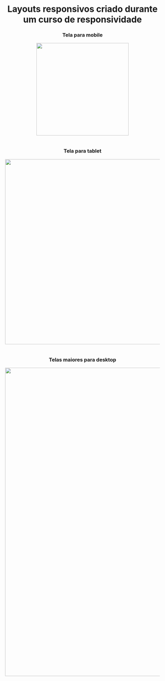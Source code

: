 <h1 align="center">Layouts responsivos criado durante um curso de responsividade</h1>

<h3 align="center">Tela para mobile</h3>
<div align="center">
  <img src="https://github.com/DeangellesES/site_de_uma_desenvolvedora_de_aplicativos-CSS-HTML/blob/main/layout%20mobile.png" width="300">
</div>
<br>
<h3 align="center">Tela para tablet</h3>
<div align="center">
  <img src="https://github.com/DeangellesES/site_de_uma_desenvolvedora_de_aplicativos-CSS-HTML/blob/main/layout%20mobile.png" width="600">
</div>
<br>
<h3 align="center">Telas maiores para desktop</h3>
<div align="center">
  <img src="https://github.com/DeangellesES/site_de_uma_desenvolvedora_de_aplicativos-CSS-HTML/blob/main/layout%20desktop.png" width="1000">
</div>
